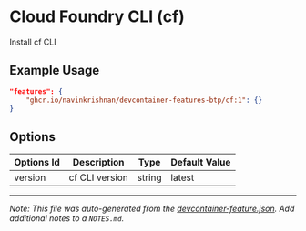 
# Cloud Foundry CLI (cf)

Install cf CLI

## Example Usage

```json
"features": {
    "ghcr.io/navinkrishnan/devcontainer-features-btp/cf:1": {}
}
```

## Options

| Options Id | Description | Type | Default Value |
|-----|-----|-----|-----|
| version | cf CLI version | string | latest |



---

_Note: This file was auto-generated from the [devcontainer-feature.json](https://github.com/navinkrishnan/devcontainer-features-btp/blob/main/src/cf/devcontainer-feature.json).  Add additional notes to a `NOTES.md`._
